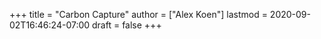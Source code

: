 +++
title = "Carbon Capture"
author = ["Alex Koen"]
lastmod = 2020-09-02T16:46:24-07:00
draft = false
+++
